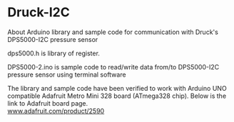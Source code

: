# Druck-I2C
About Arduino library and sample code for communication with Druck's DPS5000-I2C pressure sensor

dps5000.h is library of register.

DPS5000-2.ino is sample code to read/write data from/to DPS5000-I2C pressure sensor using terminal software

The library and sample code have been verified to work with Arduino UNO compatible Adafruit Metro Mini 328 board (ATmega328 chip).
Below is the link to Adafruit board page.<br>
www.adafruit.com/product/2590
